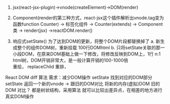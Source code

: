 1. jsx(react-jsx-plugin)->vnode(createElement)->DOM(render)

2. Component(render的第三种方式，react-jsx这个插件解析出vnode.tag变为函数function   Counter) -> 标签化组件 -> Counter(extends) -> Component类 -> render(jsx) ->reactDOM.render()

3. 响应式setState() 为了达到DOM的更新，将整个DOM片段都替换掉了
    a. 新生成整个的组件DOM树，重新挂载 100行DOMhtml
    b. 只将setState关联的那一小段DOM，在原来DOM基础上做一下修改，将修改反映到DOM上，1行
    n:1 html树，DOM开销非常大，是一般计算开销的100-1000倍    
    重绘， replaceChild
    重排， 

React DOM diff 算法 
需求：减少DOM操作
setState 找到对应的DOM部分
setState 返回一个新的vnode -> 跟旧的DOM对比 将新的内存(虚拟)DOM 旧的DOM 对比？
都是树状结构，采用算法 就可以比较出差异点，在相差的地方进行真实DOM操作